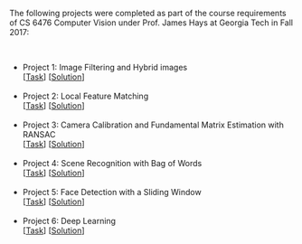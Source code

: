 <html lang="en">
<head>
  <meta charset="utf-8">
  <title>CV Projects</title>
</head>
<body>
  <p>The following projects were completed as part of the course requirements of CS 6476 Computer Vision under Prof. James Hays at Georgia Tech in Fall 2017:</p>
  <br>
  <ul style="list-style-type:disc">
    <li>Project 1: Image Filtering and Hybrid images
      <br>
      [<a href="https://www.cc.gatech.edu/~hays/compvision2017/proj1">Task</a>]
      [<a href="http://htmlpreview.github.io/?https://github.com/nidhi-menon/Computer-Vision-Projects/blob/master/Project%201/index.html">Solution</a>]
    </li>
    <br>
    <li>Project 2: Local Feature Matching
      <br>
      [<a href="https://www.cc.gatech.edu/~hays/compvision2017/proj2">Task</a>]
      [<a href="http://htmlpreview.github.io/?https://github.com/nidhi-menon/Computer-Vision-Projects/blob/master/Project%202/index.html">Solution</a>]
    </li>
    <br>
    <li>Project 3: Camera Calibration and Fundamental Matrix Estimation with RANSAC
      <br>
      [<a href="https://www.cc.gatech.edu/~hays/compvision2017/proj3">Task</a>]
      [<a href="http://htmlpreview.github.io/?https://github.com/nidhi-menon/Computer-Vision-Projects/blob/master/Project%203/index.html">Solution</a>]
    </li>
    <br>
    <li>Project 4: Scene Recognition with Bag of Words
      <br>
      [<a href="https://www.cc.gatech.edu/~hays/compvision2017/proj4">Task</a>]
      [<a href="http://htmlpreview.github.io/?https://github.com/nidhi-menon/Computer-Vision-Projects/blob/master/Project%204/index.html">Solution</a>]
    </li>
    <br>
    <li>Project 5: Face Detection with a Sliding Window
      <br>
      [<a href="https://www.cc.gatech.edu/~hays/compvision2017/proj5">Task</a>]
      [<a href="http://htmlpreview.github.io/?https://github.com/nidhi-menon/Computer-Vision-Projects/blob/master/Project%205/index.html">Solution</a>]
    </li>
    <br>
    <li>Project 6: Deep Learning
      <br>
      [<a href="https://www.cc.gatech.edu/~hays/compvision2017/proj6">Task</a>]
      [<a href="http://htmlpreview.github.io/?https://github.com/nidhi-menon/Computer-Vision-Projects/blob/master/Project%206/index.html">Solution</a>]
    </li>
  </ul>
</body>
</html>
